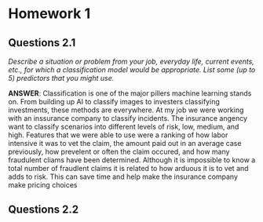 # Homework 1

## Questions 2.1

_Describe a situation or problem from your job, everyday life, current events, etc., for which a classification model would be appropriate. List some (up to 5) predictors that you might use._

**ANSWER**: Classification is one of the major pillers machine learning stands on. 
From building up AI to classify images to investers classifying investments, 
these methods are everywhere. At my job we were working with an inssurance 
company to classify incidents. The insurance angency want to classify scenarios into different levels of risk, low, medium, and high. 
Features that we were able to use were a ranking of how labor intensive it was to vet the claim, 
the amount paid out in an average case previously, how prevelent or often the claim occured, 
and how many fraudulent cliams have been determined. Although it is impossible to know a total number of fraudlent claims it 
is related to how arduous it is to vet and adds to risk. This can save time and help make the insurance company make pricing choices  


## Questions 2.2

